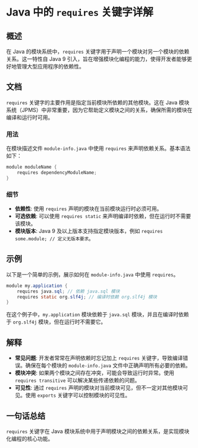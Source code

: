 <!--
Meta Description: # Java 中的 `requires` 关键字详解 ## 概述 在 Java 的模块系统中，`requires` 关键字用于声明一个模块对另一个模块的依赖关系。这一特性自 Java 9 引入，旨在增强模块化编程的能力，使得开发者能够更好地管理大型应用程序的依赖性。 ## 文档 `requires`...
Meta Keywords: requires, java, module, info, sql
-->

# Java 中的 `requires` 关键字详解

## 概述
在 Java 的模块系统中，`requires` 关键字用于声明一个模块对另一个模块的依赖关系。这一特性自 Java 9 引入，旨在增强模块化编程的能力，使得开发者能够更好地管理大型应用程序的依赖性。

## 文档
`requires` 关键字的主要作用是指定当前模块所依赖的其他模块。这在 Java 模块系统（JPMS）中非常重要，因为它帮助定义模块之间的关系，确保所需的模块在编译和运行时可用。

### 用法
在模块描述文件 `module-info.java` 中使用 `requires` 来声明依赖关系。基本语法如下：

```java
module moduleName {
    requires dependencyModuleName;
}
```

### 细节
- **依赖性**: 使用 `requires` 声明的模块在当前模块运行时必须可用。
- **可选依赖**: 可以使用 `requires static` 来声明编译时依赖，但在运行时不需要该模块。
- **模块版本**: Java 9 及以上版本支持指定模块版本，例如 `requires some.module; // 定义无版本要求`。

## 示例
以下是一个简单的示例，展示如何在 `module-info.java` 中使用 `requires`。

```java
module my.application {
    requires java.sql; // 依赖 java.sql 模块
    requires static org.slf4j; // 编译时依赖 org.slf4j 模块
}
```

在这个例子中，`my.application` 模块依赖于 `java.sql` 模块，并且在编译时依赖于 `org.slf4j` 模块，但在运行时不需要它。

## 解释
- **常见问题**: 开发者常常在声明依赖时忘记加上 `requires` 关键字，导致编译错误。确保在每个模块的 `module-info.java` 文件中正确声明所有必要的依赖。
- **模块冲突**: 如果两个模块之间存在冲突，可能会导致运行时异常。使用 `requires transitive` 可以解决某些传递依赖的问题。
- **可见性**: 通过 `requires` 声明的模块对当前模块可见，但不一定对其他模块可见。使用 `exports` 关键字可以控制模块的可见性。

## 一句话总结
`requires` 关键字在 Java 模块系统中用于声明模块之间的依赖关系，是实现模块化编程的核心功能。